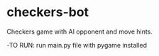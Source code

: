 # checkers-bot
Checkers game with AI opponent and move hints.

-TO RUN: run main.py file with pygame installed
